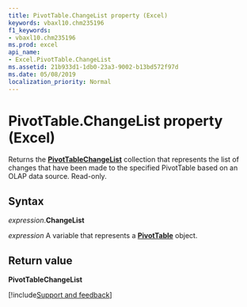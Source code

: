 ```yaml
---
title: PivotTable.ChangeList property (Excel)
keywords: vbaxl10.chm235196
f1_keywords:
- vbaxl10.chm235196
ms.prod: excel
api_name:
- Excel.PivotTable.ChangeList
ms.assetid: 21b933d1-1db0-23a3-9002-b13bd572f97d
ms.date: 05/08/2019
localization_priority: Normal
---
```



# PivotTable.ChangeList property (Excel)

Returns the **[PivotTableChangeList](Excel.PivotTableChangeList.md)** collection that represents the list of changes that have been made to the specified PivotTable based on an OLAP data source. Read-only.


## Syntax

_expression_.**ChangeList**

_expression_ A variable that represents a **[PivotTable](Excel.PivotTable.md)** object.


## Return value

**PivotTableChangeList**




[!include[Support and feedback](~/includes/feedback-boilerplate.md)]
